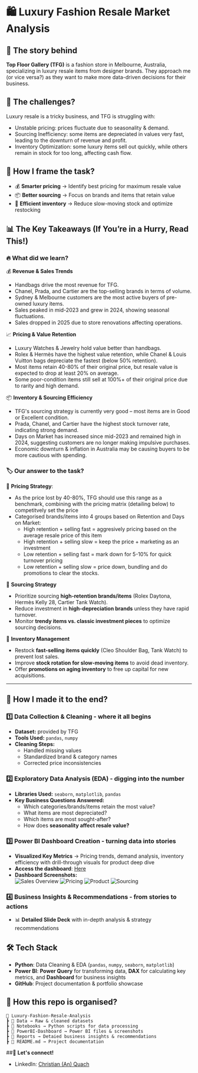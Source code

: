 # 🛍️ Luxury Fashion Resale Market Analysis  

## 📌 The story behind
**Top Floor Gallery (TFG)** is a fashion store in Melbourne, Australia, specializing in luxury resale items from designer brands. They approach me (or vice versa?) as they want to make more data-driven decisions for their business.   

## 🚨 The challenges?
Luxury resale is a tricky business, and TFG is struggling with:
- Unstable pricing: prices fluctuate due to seasonality & demand.
- Sourcing Inefficiency: some items are depreciated in values very fast, leading to the downturn of revenue and profit.
- Inventory Optimization: some luxury items sell out quickly, while others remain in stock for too long, affecting cash flow.

## 🎯 How I frame the task?   
- 💰 **Smarter pricing** → Identify best pricing for maximum resale value  
- 📦 **Better sourcing** → Focus on brands and items that retain value  
- 🔄 **Efficient inventory** → Reduce slow-moving stock and optimize restocking  

## 📊 **The Key Takeaways (If You’re in a Hurry, Read This!)**  

### 🔥 **What did we learn?**
💰 **Revenue & Sales Trends**
- Handbags drive the most revenue for TFG.
- Chanel, Prada, and Cartier are the top-selling brands in terms of volume.
- Sydney & Melbourne customers are the most active buyers of pre-owned luxury items.
- Sales peaked in mid-2023 and grew in 2024, showing seasonal fluctuations.
- Sales dropped in 2025 due to store renovations affecting operations.

📈 **Pricing & Value Retention**
- Luxury Watches & Jewelry hold value better than handbags.
- Rolex & Hermès have the highest value retention, while Chanel & Louis Vuitton bags depreciate the fastest (below 50% retention).
- Most items retain 40-80% of their original price, but resale value is expected to drop at least 20% on average.
- Some poor-condition items still sell at 100%+ of their original price due to rarity and high demand.

📦 **Inventory & Sourcing Efficiency**
- TFG's sourcing strategy is currently very good – most items are in Good or Excellent condition.
- Prada, Chanel, and Cartier have the highest stock turnover rate, indicating strong demand.
- Days on Market has increased since mid-2023 and remained high in 2024, suggesting customers are no longer making impulsive purchases.
- Economic downturn & inflation in Australia may be causing buyers to be more cautious with spending.

### 🏷 **Our answer to the task?**
📌 **Pricing Strategy**:  
- As the price lost by 40-80%, TFG should use this range as a benchmark, combining with the pricing matrix (detailing below) to competitvely set the price
- Categorised brands/items into 4 groups based on Retention and Days on Market:
  - High retention + selling fast = aggresively pricing based on the average resale price of this item
  - High retention + selling slow = keep the price + marketing as an investment 
  - Low retention + selling fast = mark down for 5-10% for quick turnover pricing
  - Low retention + selling slow = price down, bundling and do promotions to clear the stocks.
  
📌 **Sourcing Strategy**  
- Prioritize sourcing **high-retention brands/items** (Rolex Daytona, Hermès Kelly 28, Cartier Tank Watch).  
- Reduce investment in **high-depreciation brands** unless they have rapid turnover.  
- Monitor **trendy items vs. classic investment pieces** to optimize sourcing decisions.

📌 **Inventory Management**  
- Restock **fast-selling items quickly** (Cleo Shoulder Bag, Tank Watch) to prevent lost sales.  
- Improve **stock rotation for slow-moving items** to avoid dead inventory.  
- Offer **promotions on aging inventory** to free up capital for new acquisitions.  
---

## 🔄 **How I made it to the end?**  
### **1️⃣ Data Collection & Cleaning - where it all begins**  
- **Dataset:** provided by TFG  
- **Tools Used:** `pandas`, `numpy`  
- **Cleaning Steps:**
  - Handled missing values  
  - Standardized brand & category names  
  - Corrected price inconsistencies  

### **2️⃣ Exploratory Data Analysis (EDA) - digging into the number**
- **Libraries Used:** `seaborn`, `matplotlib`, `pandas`
- **Key Business Questions Answered:**  
  - Which categories/brands/items retain the most value?  
  - What items are most depreciated?  
  - Which items are most sought-after?  
  - How does **seasonality affect resale value?**  

### **3️⃣ Power BI Dashboard Creation - turning data into stories**  
- **Visualized Key Metrics** → Pricing trends, demand analysis, inventory efficiency with drill-through visuals for product deep dive 
- **Access the dashboard**: [Here](https://app.powerbi.com/groups/me/reports/8df73c18-f453-41e4-8cef-dbc973ef690b?ctid=9aee26d8-97c2-4fad-8900-96735f6dc73f&pbi_source=linkShare) 
- **Dashboard Screenshots:**  
![Sales Overview](PowerBI-dashboard/TFG_Overview.png)
![Pricing](PowerBI-dashboard/TFG_Pricing.png)
![Product](PowerBI-dashboard/TFG_ProductDeepDive.png)
![Sourcing](PowerBI-dashboard/TFG_Sourcing.png)
### **4️⃣ Business Insights & Recommendations - from stories to actions**  
- 📊 **Detailed Slide Deck** with in-depth analysis & strategy recommendations  

## **🛠️ Tech Stack**  
- **Python**: Data Cleaning & EDA (`pandas`, `numpy`, `seaborn`, `matplotlib`)  
- **Power BI**: **Power Query** for transforming data, **DAX** for calculating key metrics, and **Dashboard** for business insights  
- **GitHub**: Project documentation & portfolio showcase  

## **📂 How this repo is organised?**  
```
📂 Luxury-Fashion-Resale-Analysis
┣ 📂 Data → Raw & cleaned datasets
┣ 📂 Notebooks → Python scripts for data processing
┣ 📂 PowerBI-Dashboard → Power BI files & screenshots
┣ 📂 Reports → Detaied business insights & recommendations
┣ 📜 README.md → Project documentation
```

##📩 **Let's connect!**
- LinkedIn: [Christian (An) Quach](linkedin.com/in/anquach01)
